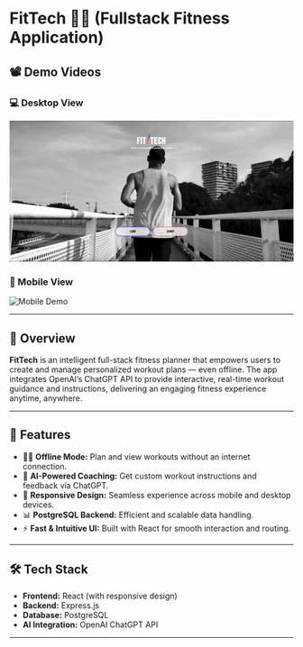 # FitTech 🏋️‍♂️ (Fullstack Fitness Application)

## 📽️ Demo Videos

### 💻 Desktop View

![Desktop Demo](public/gif/desktop.gif)

### 📱 Mobile View

![Mobile Demo](public/gif/mobile.gif)

---

## 🧠 Overview

**FitTech** is an intelligent full-stack fitness planner that empowers users to create and manage personalized workout plans — even offline. The app integrates OpenAI’s ChatGPT API to provide interactive, real-time workout guidance and instructions, delivering an engaging fitness experience anytime, anywhere.

---

## 🚀 Features

- 🧘‍♂️ **Offline Mode:** Plan and view workouts without an internet connection.
- 💬 **AI-Powered Coaching:** Get custom workout instructions and feedback via ChatGPT.
- 📱 **Responsive Design:** Seamless experience across mobile and desktop devices.
- 📊 **PostgreSQL Backend:** Efficient and scalable data handling.
- ⚡ **Fast & Intuitive UI:** Built with React for smooth interaction and routing.

---

## 🛠️ Tech Stack

- **Frontend:** React (with responsive design)
- **Backend:** Express.js
- **Database:** PostgreSQL
- **AI Integration:** OpenAI ChatGPT API

---

